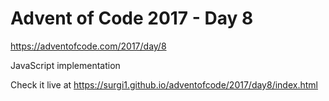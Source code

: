 # Advent of Code 2017 - Day 8

https://adventofcode.com/2017/day/8

JavaScript implementation

Check it live at https://surgi1.github.io/adventofcode/2017/day8/index.html